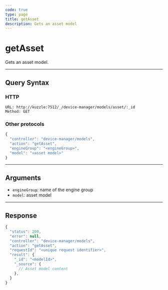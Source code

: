 ```yaml
---
code: true
type: page
title: getAsset
description: Gets an asset model
---
```


# getAsset

Gets an asset model.

---

## Query Syntax

### HTTP

```http
URL: http://kuzzle:7512/_/device-manager/models/asset/:_id
Method: GET
```

### Other protocols

```js
{
  "controller": "device-manager/models",
  "action": "getAsset",
  "engineGroup": "<engineGroup>",
  "model": "<asset model>"
}
```

---

## Arguments

- `engineGroup`: name of the engine group
- `model`: asset model

---

## Response

```js
{
  "status": 200,
  "error": null,
  "controller": "device-manager/models",
  "action": "getAsset",
  "requestId": "<unique request identifier>",
  "result": {
    "_id": "<modelId>",
    "_source": {
      // Asset model content
    },
  }
}
```
